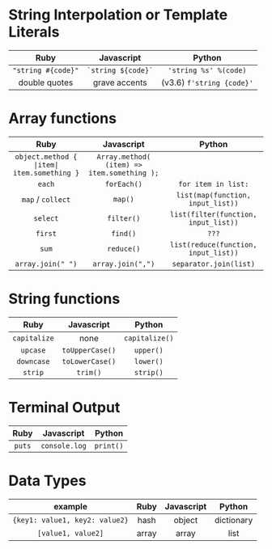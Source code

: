 <!-- 
Ruby | Javascript | Python
:---:|:---:|:---:
-->

# String Interpolation or Template Literals
Ruby | Javascript | Python
:---:|:---:|:---: 
`"string #{code}"`  | ``` `string ${code}` ``` | `'string %s' %(code)`
double quotes | grave accents | (v3.6) `f'string {code}'` 

# Array functions
Ruby | Javascript | Python
:---:|:---:|:---:
`object.method { \|item\| item.something }` | `Array.method( (item) => item.something );` | 
`each` | `forEach()` | `for item in list:`
`map` / `collect` | `map()` | `list(map(function, input_list))`
`select` | `filter()` | `list(filter(function, input_list))`
`first` | `find()` | `???`
`sum` | `reduce()` | `list(reduce(function, input_list))`
`array.join(" ")` | `array.join(",")` | `separator.join(list)`

# String functions
Ruby | Javascript | Python
:---:|:---:|:---:
`capitalize` | none | `capitalize()`
`upcase` | `toUpperCase()` | `upper()`
`downcase` | `toLowerCase()` | `lower()`
`strip` | `trim()` | `strip()`
<!-- 
# Loops
Ruby | Javascript | Python
:---:|:---:|:---:
  -->
# Terminal Output
Ruby | Javascript | Python
:---:|:---:|:---:
`puts` | `console.log` | `print()`

# Data Types
example | Ruby | Javascript | Python
:---:|:---:|:---:|:---:
`{key1: value1, key2: value2}` | hash | object | dictionary
`[value1, value2]` | array | array | list
